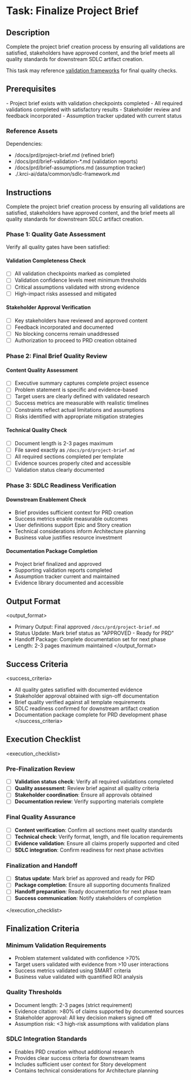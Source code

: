 # Task: Finalize Project Brief

## Description

Complete the project brief creation process by ensuring all validations are satisfied, stakeholders have approved content, and the brief meets all quality standards for downstream SDLC artifact creation.

This task may reference [validation frameworks](./.krci-ai/data/validation-frameworks.md) for final quality checks.

## Prerequisites

<prerequisites>
- Project brief exists with validation checkpoints completed
- All required validations completed with satisfactory results
- Stakeholder review and feedback incorporated
- Assumption tracker updated with current status
</prerequisites>

### Reference Assets

Dependencies:

- /docs/prd/project-brief.md (refined brief)
- /docs/prd/brief-validation-*.md (validation reports)
- /docs/prd/brief-assumptions.md (assumption tracker)
- ./.krci-ai/data/common/sdlc-framework.md

## Instructions

<instructions>
Complete the project brief creation process by ensuring all validations are satisfied, stakeholders have approved content, and the brief meets all quality standards for downstream SDLC artifact creation.

### Phase 1: Quality Gate Assessment

Verify all quality gates have been satisfied:

#### Validation Completeness Check

- [ ] All validation checkpoints marked as completed
- [ ] Validation confidence levels meet minimum thresholds
- [ ] Critical assumptions validated with strong evidence
- [ ] High-impact risks assessed and mitigated

#### Stakeholder Approval Verification

- [ ] Key stakeholders have reviewed and approved content
- [ ] Feedback incorporated and documented
- [ ] No blocking concerns remain unaddressed
- [ ] Authorization to proceed to PRD creation obtained

### Phase 2: Final Brief Quality Review

#### Content Quality Assessment

- [ ] Executive summary captures complete project essence
- [ ] Problem statement is specific and evidence-based
- [ ] Target users are clearly defined with validated research
- [ ] Success metrics are measurable with realistic timelines
- [ ] Constraints reflect actual limitations and assumptions
- [ ] Risks identified with appropriate mitigation strategies

#### Technical Quality Check

- [ ] Document length is 2-3 pages maximum
- [ ] File saved exactly as `/docs/prd/project-brief.md`
- [ ] All required sections completed per template
- [ ] Evidence sources properly cited and accessible
- [ ] Validation status clearly documented

### Phase 3: SDLC Readiness Verification

#### Downstream Enablement Check

- Brief provides sufficient context for PRD creation
- Success metrics enable measurable outcomes
- User definitions support Epic and Story creation
- Technical considerations inform Architecture planning
- Business value justifies resource investment

#### Documentation Package Completion

- Project brief finalized and approved
- Supporting validation reports completed
- Assumption tracker current and maintained
- Evidence library documented and accessible
</instructions>

## Output Format

<output_format>
- Primary Output: Final approved `/docs/prd/project-brief.md`
- Status Update: Mark brief status as "APPROVED - Ready for PRD"
- Handoff Package: Complete documentation set for next phase
- Length: 2-3 pages maximum maintained
</output_format>

## Success Criteria

<success_criteria>
- All quality gates satisfied with documented evidence
- Stakeholder approval obtained with sign-off documentation
- Brief quality verified against all template requirements
- SDLC readiness confirmed for downstream artifact creation
- Documentation package complete for PRD development phase
</success_criteria>

## Execution Checklist

<execution_checklist>

### Pre-Finalization Review

- [ ] **Validation status check**: Verify all required validations completed
- [ ] **Quality assessment**: Review brief against all quality criteria
- [ ] **Stakeholder coordination**: Ensure all approvals obtained
- [ ] **Documentation review**: Verify supporting materials complete

### Final Quality Assurance

- [ ] **Content verification**: Confirm all sections meet quality standards
- [ ] **Technical check**: Verify format, length, and file location requirements
- [ ] **Evidence validation**: Ensure all claims properly supported and cited
- [ ] **SDLC integration**: Confirm readiness for next phase activities

### Finalization and Handoff

- [ ] **Status update**: Mark brief as approved and ready for PRD
- [ ] **Package completion**: Ensure all supporting documents finalized
- [ ] **Handoff preparation**: Ready documentation for next phase team
- [ ] **Success communication**: Notify stakeholders of completion

</execution_checklist>

## Finalization Criteria

### Minimum Validation Requirements

- Problem statement validated with confidence >70%
- Target users validated with evidence from >10 user interactions
- Success metrics validated using SMART criteria
- Business value validated with quantified ROI analysis

### Quality Thresholds

- Document length: 2-3 pages (strict requirement)
- Evidence citation: >80% of claims supported by documented sources
- Stakeholder approval: All key decision makers signed off
- Assumption risk: <3 high-risk assumptions with validation plans

### SDLC Integration Standards

- Enables PRD creation without additional research
- Provides clear success criteria for downstream teams
- Includes sufficient user context for Story development
- Contains technical considerations for Architecture planning
